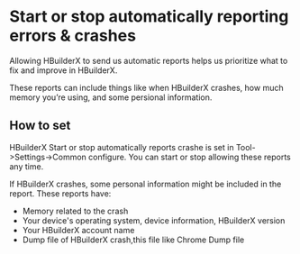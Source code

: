 # Start or stop automatically reporting errors & crashes

Allowing HBuilderX to send us automatic reports helps us prioritize what to fix and improve in HBuilderX. 

These reports can include things like when HBuilderX crashes, how much memory you’re using, and some persional information.

## How to set

HBuilderX Start  or stop automatically reports crashe is set in Tool->Settings->Common configure. You can start or stop allowing these reports any time. 

If HBuilderX crashes, some personal information might be included in the report. These reports have:
- Memory related to the crash
- Your device's operating system, device information, HBuilderX version
- Your HBuilderX account name
- Dump file of HBuilderX crash,this file like Chrome Dump file